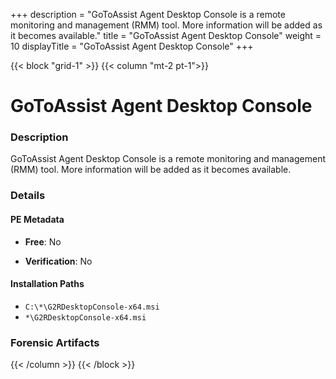 +++
description = "GoToAssist Agent Desktop Console is a remote monitoring and management (RMM) tool. More information will be added as it becomes available."
title = "GoToAssist Agent Desktop Console"
weight = 10
displayTitle = "GoToAssist Agent Desktop Console"
+++


{{< block "grid-1" >}}
{{< column "mt-2 pt-1">}}

# GoToAssist Agent Desktop Console


### Description

GoToAssist Agent Desktop Console is a remote monitoring and management (RMM) tool. More information will be added as it becomes available.




### Details


#### PE Metadata


- **Free**: No

- **Verification**: No




#### Installation Paths
- `C:\*\G2RDesktopConsole-x64.msi`
- `*\G2RDesktopConsole-x64.msi`

### Forensic Artifacts










{{< /column >}}
{{< /block >}}

